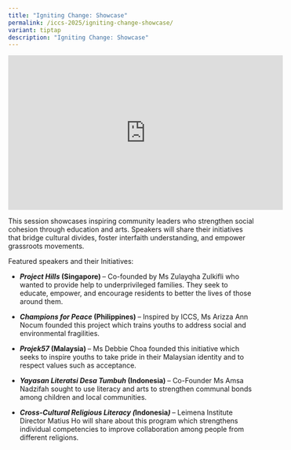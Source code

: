 ```yaml
---
title: "Igniting Change: Showcase"
permalink: /iccs-2025/igniting-change-showcase/
variant: tiptap
description: "Igniting Change: Showcase"
---
```

<div class="iframe-wrapper">
<iframe height="315" width="560" allowfullscreen="true" frameborder="0" src="https://www.youtube.com/embed/aTwtKMrCtT4?si=DaotD9Ccs-9M1F2L"></iframe>
</div>
<p>This session showcases inspiring community leaders who strengthen social
cohesion through education and arts. Speakers will share their initiatives
that bridge cultural divides, foster interfaith understanding, and empower
grassroots movements.</p>
<p>Featured speakers and their Initiatives:</p>
<ul data-tight="true" class="tight">
<li>
<p><strong><em>Project Hills</em> (Singapore) </strong>– Co-founded by Ms
Zulayqha Zulkifli who wanted to provide help to underprivileged families.
They seek to educate, empower, and encourage residents to better the lives
of those around them.</p>
</li>
<li>
<p><strong><em>Champions for Peace </em>(Philippines)<em> </em></strong><em>– </em>Inspired
by ICCS, Ms Arizza Ann Nocum founded this project which trains youths to
address social and environmental fragilities.</p>
</li>
<li>
<p><strong><em>Projek57</em> (Malaysia) </strong>– Ms Debbie Choa founded
this initiative which seeks to inspire youths to take pride in their Malaysian
identity and to respect values such as acceptance.</p>
</li>
<li>
<p><strong><em>Yayasan Literatsi Desa Tumbuh</em> (Indonesia) </strong>–
Co-Founder Ms Amsa Nadzifah sought to use literacy and arts to strengthen
communal bonds among children and local communities.</p>
</li>
<li>
<p><strong><em>Cross-Cultural Religious Literacy (</em>Indonesia<em>) </em></strong>–
Leimena Institute Director Matius Ho will share about this program which
strengthens individual competencies to improve collaboration among people
from different religions.</p>
</li>
</ul>
<p></p>